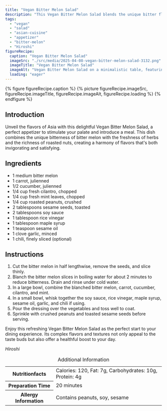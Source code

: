 ```yaml
---
title: "Vegan Bitter Melon Salad"
description: "This Vegan Bitter Melon Salad blends the unique bitter flavor with fresh herbs and roasted nuts, creating a stimulating and healthful appetizer."
tags:
  - "vegan"
  - "salad"
  - "asian-cuisine"
  - "appetizer"
  - "bitter-melon"
  - "Hiroshi"
figureRecipe: 
  caption: "Vegan Bitter Melon Salad"
  imageSrc: "./src/media/2025-04-08-vegan-bitter-melon-salad-3132.png"
  imageTitle: "Vegan Bitter Melon Salad"
  imageAlt: "Vegan Bitter Melon Salad on a minimalistic table, featuring thinly sliced vegetables, herbs, peanuts, and sesame seeds, exuding freshness and warmth."
  loading: "eager"
---
```


{% figure figureRecipe.caption %}
{% picture figureRecipe.imageSrc, figureRecipe.imageTitle, figureRecipe.imageAlt, figureRecipe.loading %}
{% endfigure %}

## Introduction

Unveil the flavors of Asia with this delightful Vegan Bitter Melon Salad, a perfect appetizer to stimulate your palate and introduce a meal. This dish combines the unique bitterness of bitter melon with the freshness of herbs and the richness of roasted nuts, creating a harmony of flavors that's both invigorating and satisfying.

## Ingredients

- 1 medium bitter melon
- 1 carrot, julienned
- 1/2 cucumber, julienned
- 1/4 cup fresh cilantro, chopped
- 1/4 cup fresh mint leaves, chopped
- 1/4 cup roasted peanuts, crushed
- 2 tablespoons sesame seeds, toasted
- 2 tablespoons soy sauce
- 1 tablespoon rice vinegar
- 1 tablespoon maple syrup
- 1 teaspoon sesame oil
- 1 clove garlic, minced
- 1 chili, finely sliced (optional)

## Instructions

1. Cut the bitter melon in half lengthwise, remove the seeds, and slice thinly.
2. Blanch the bitter melon slices in boiling water for about 2 minutes to reduce bitterness. Drain and rinse under cold water.
3. In a large bowl, combine the blanched bitter melon, carrot, cucumber, cilantro, and mint.
4. In a small bowl, whisk together the soy sauce, rice vinegar, maple syrup, sesame oil, garlic, and chili if using.
5. Pour the dressing over the vegetables and toss well to coat.
6. Sprinkle with crushed peanuts and toasted sesame seeds before serving.

Enjoy this refreshing Vegan Bitter Melon Salad as the perfect start to your dining experience. Its complex flavors and textures not only appeal to the taste buds but also offer a healthful boost to your day.

*Hiroshi*

<table><caption class='sr-only'>Additional Information</caption><tr><th>Nutritionfacts</th><td>Calories: 120, Fat: 7g, Carbohydrates: 10g, Protein: 4g&nbsp;</td></tr><tr><th>Preparation Time</th><td>20 minutes&nbsp;</td></tr><tr><th>Allergy Information</th><td>Contains peanuts, soy, sesame&nbsp;</td></tr></table>

